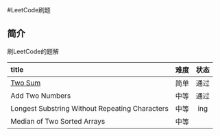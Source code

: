 #LeetCode刷题
## 简介
刷LeetCode的题解

| title      |    难度 |    状态  |
| :-------- | --------:| :------: |
| [Two Sum](src\main\java\com\fqh\learn\AddTwoNum\subject.md)       |   简单 |  通过  |
| Add Two Numbers|  中等  |通过  |
|Longest Substring Without Repeating Characters   |   中等 |  ing  |
| Median of Two Sorted Arrays|   中等 |    |
